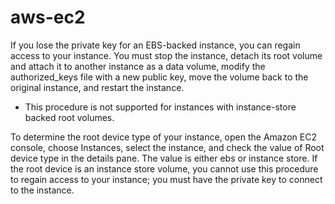 # aws-ec2

If you lose the private key for an EBS-backed instance, you can regain access to your instance. You must stop the instance, detach its root volume and attach it to another instance as a data volume, modify the authorized_keys file with a new public key, move the volume back to the original instance, and restart the instance. 

* This procedure is not supported for instances with instance-store backed root volumes. 

To determine the root device type of your instance, open the Amazon EC2 console, choose Instances, select the instance, and check the value of Root device type in the details pane. The value is either ebs or instance store. If the root device is an instance store volume, you cannot use this procedure to regain access to your instance; you must have the private key to connect to the instance. 
